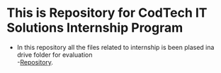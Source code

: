# This is Repository for CodTech IT Solutions Internship Program
- In this repository all the files related to internship is been plased ina drive folder for evaluation  
-[Repository](https://drive.google.com/drive/folders/1NpIq_-ZKE-QkvTLb8fhjnRQ5WesWh5Yx?usp=drive_link).
